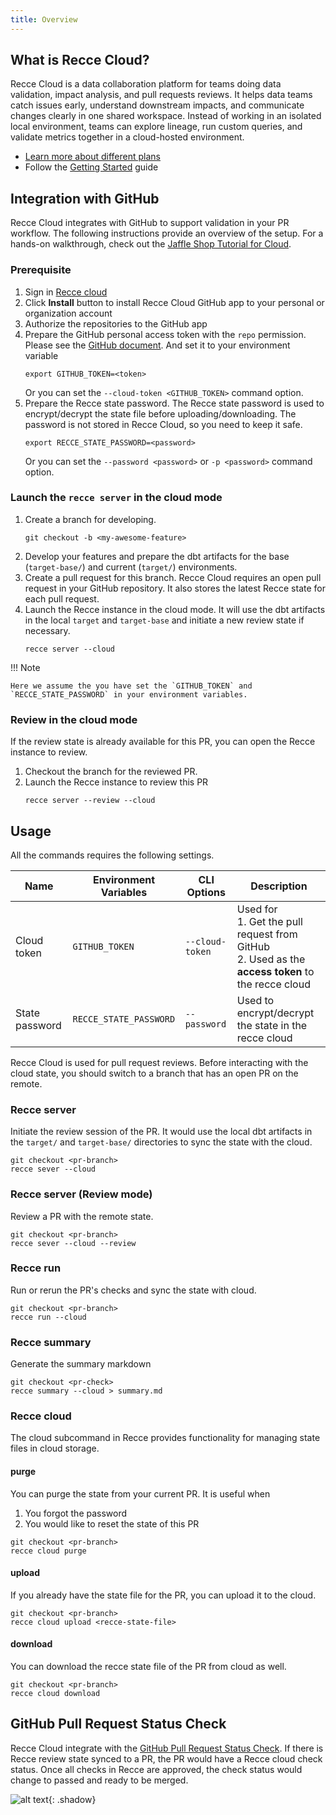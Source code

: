 ```yaml
---
title: Overview
---
```


## What is Recce Cloud?
Recce Cloud is a data collaboration platform for teams doing data validation, impact analysis, and pull requests reviews. It helps data teams catch issues early, understand downstream impacts, and communicate changes clearly in one shared workspace. Instead of working in an isolated local environment, teams can explore lineage, run custom queries, and validate metrics together in a cloud-hosted environment.

- [Learn more about different plans](https://reccehq.com/pricing)
- Follow the [Getting Started](/get-started/) guide

## Integration with GitHub
Recce Cloud integrates with GitHub to support validation in your PR workflow. The following instructions provide an overview of the setup. For a hands-on walkthrough, check out the [Jaffle Shop Tutorial for Cloud](./getting-started-recce-cloud.md).

### Prerequisite
1. Sign in [Recce cloud](https://cloud.reccehq.com/)
2. Click **Install** button to install Recce Cloud GitHub app to your personal or organization account
3. Authorize the repositories to the GitHub app
4. Prepare the GitHub personal access token with the `repo` permission. Please see the [GitHub document](https://docs.github.com/en/authentication/keeping-your-account-and-data-secure/managing-your-personal-access-tokens). And set it to your environment variable
   ```
   export GITHUB_TOKEN=<token>
   ```
    Or you can set the `--cloud-token <GITHUB_TOKEN>` command option.
5. Prepare the Recce state password. The Recce state password is used to encrypt/decrypt the state file before uploading/downloading. The password is not stored in Recce Cloud, so you need to keep it safe.
   ```
   export RECCE_STATE_PASSWORD=<password>
   ```
   Or you can set the `--password <password>` or `-p <password>` command option.



### Launch the `recce server` in the cloud mode

1. Create a branch for developing.
   ```
   git checkout -b <my-awesome-feature>
   ```
1. Develop your features and prepare the dbt artifacts for the base (`target-base/`) and current (`target/`) environments.
2. Create a pull request for this branch. Recce Cloud requires an open pull request in your GitHub repository. It also stores the latest Recce state for each pull request.
3. Launch the Recce instance in the cloud mode. It will use the dbt artifacts in the local `target` and `target-base` and initiate a new review state if necessary.
   ```
   recce server --cloud
   ```

!!! Note

    Here we assume the you have set the `GITHUB_TOKEN` and `RECCE_STATE_PASSWORD` in your environment variables.


### Review in the cloud mode
If the review state is already available for this PR, you can open the Recce instance to review.

1. Checkout the branch for the reviewed PR.
2. Launch the Recce instance to review this PR
    ```
    recce server --review --cloud
    ```

## Usage

All the commands requires the following settings.

Name           | Environment Variables | CLI Options     | Description
---------------|-----------------------|-----------------|--------------------------------------------------
Cloud token    | `GITHUB_TOKEN`        | `--cloud-token` | Used for  <br>1. Get the pull request from GitHub<br>2. Used as the **access token** to the recce cloud
State password | `RECCE_STATE_PASSWORD`| `--password`    | Used to encrypt/decrypt the state in the recce cloud

Recce Cloud is used for pull request reviews. Before interacting with the cloud state, you should switch to a branch that has an open PR on the remote.

### Recce server

Initiate the review session of the PR. It would use the local dbt artifacts in the `target/` and `target-base/` directories to sync the state with the cloud.

```shell
git checkout <pr-branch>
recce sever --cloud
```

### Recce server (Review mode)

Review a PR with the remote state.

```shell
git checkout <pr-branch>
recce sever --cloud --review
```

### Recce run

Run or rerun the PR's checks and sync the state with cloud.

```shell
git checkout <pr-branch>
recce run --cloud
```

### Recce summary

Generate the summary markdown

```shell
git checkout <pr-check>
recce summary --cloud > summary.md
```

### Recce cloud

The cloud subcommand in Recce provides functionality for managing state files in cloud storage.

#### purge

You can purge the state from your current PR. It is useful when

1. You forgot the password
1. You would like to reset the state of this PR

```shell
git checkout <pr-branch>
recce cloud purge
```

#### upload

If you already have the state file for the PR, you can upload it to the cloud.

```shell
git checkout <pr-branch>
recce cloud upload <recce-state-file>
```

#### download

You can download the recce state file of the PR from cloud as well.

```shell
git checkout <pr-branch>
recce cloud download
```

## GitHub Pull Request Status Check

Recce Cloud integrate with the [GitHub Pull Request Status Check](https://docs.github.com/en/pull-requests/collaborating-with-pull-requests/collaborating-on-repositories-with-code-quality-features/about-status-checks). If there is Recce review state synced to a PR, the PR would have a Recce cloud check status. Once all checks in Recce are approved, the check status would change to passed and ready to be merged.

![alt text](../assets/images/recce-cloud/pr-checks-all-approved.png){: .shadow}
